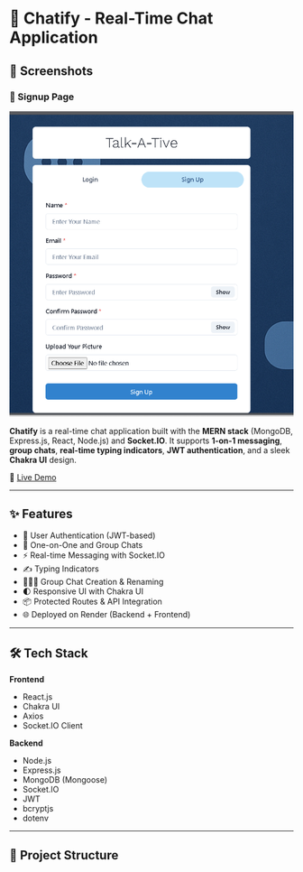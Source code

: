 # 💬 Chatify - Real-Time Chat Application

## 📸 Screenshots

### 📝 Signup Page
![Signup Page](https://github.com/Asraaruddin/MERN-Chat-app/blob/045e7d478f7a2e157e35ae9d0074c2b7a3d61289/screenshots/Signup%20page.png?raw=true)


**Chatify** is a real-time chat application built with the **MERN stack** (MongoDB, Express.js, React, Node.js) and **Socket.IO**. It supports **1-on-1 messaging**, **group chats**, **real-time typing indicators**, **JWT authentication**, and a sleek **Chakra UI** design.

🚀 [Live Demo](https://talkify-5m26.onrender.com)

---

## ✨ Features

- 🔐 User Authentication (JWT-based)
- 💬 One-on-One and Group Chats
- ⚡ Real-time Messaging with Socket.IO
- ✍️ Typing Indicators
- 🧑‍🤝‍🧑 Group Chat Creation & Renaming
- 🌓 Responsive UI with Chakra UI
- 📦 Protected Routes & API Integration
- 🌐 Deployed on Render (Backend + Frontend)

---

## 🛠️ Tech Stack

**Frontend**  
- React.js  
- Chakra UI  
- Axios  
- Socket.IO Client

**Backend**  
- Node.js  
- Express.js  
- MongoDB (Mongoose)  
- Socket.IO  
- JWT  
- bcryptjs  
- dotenv

---

## 📁 Project Structure

